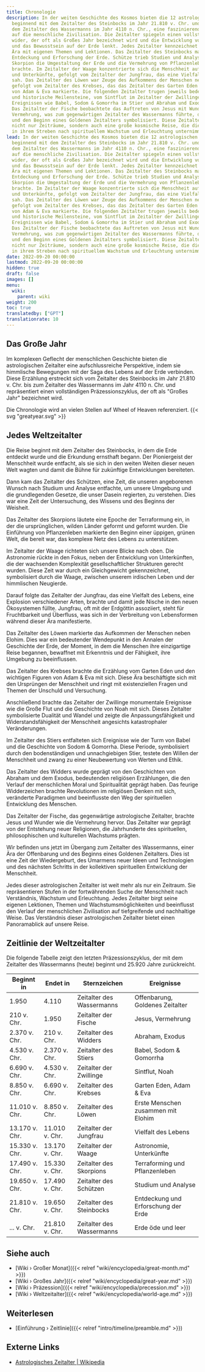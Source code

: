 ```yaml
---
title: Chronologie
description: In der weiten Geschichte des Kosmos bieten die 12 astrologischen Zeitalter,
  beginnend mit dem Zeitalter des Steinbocks im Jahr 21.810 v. Chr. und endend mit
  dem Zeitalter des Wassermanns im Jahr 4110 n. Chr., eine faszinierende Perspektive
  auf die menschliche Zivilisation. Die Zeitalter spiegeln einen vollständigen Präzessionszyklus
  wider, der oft als Großes Jahr bezeichnet wird und die Entwicklung von Ereignissen
  und das Bewusstsein auf der Erde lenkt. Jedes Zeitalter kennzeichnet eine bestimmte
  Ära mit eigenen Themen und Lektionen. Das Zeitalter des Steinbocks markierte die
  Entdeckung und Erforschung der Erde. Schütze trieb Studien und Analysen voran, während
  Skorpion die Umgestaltung der Erde und die Vermehrung von Pflanzenleben mit sich
  brachte. Im Zeitalter der Waage konzentrierte sich die Menschheit auf Astronomie
  und Unterkünfte, gefolgt vom Zeitalter der Jungfrau, das eine Vielfalt des Lebens
  sah. Das Zeitalter des Löwen war Zeuge des Aufkommens der Menschen neben Elohim,
  gefolgt vom Zeitalter des Krebses, das das Zeitalter des Garten Eden und die Geschichte
  von Adam & Eva markierte. Die folgenden Zeitalter trugen jeweils bedeutende religiöse
  und historische Meilensteine, vom Sintflut im Zeitalter der Zwillinge bis hin zu
  Ereignissen wie Babel, Sodom & Gomorrha im Stier und Abraham und Exodus im Widder.
  Das Zeitalter der Fische beobachtete das Auftreten von Jesus mit Wundern wie der
  Vermehrung, was zum gegenwärtigen Zeitalter des Wassermanns führte, das Offenbarung
  und den Beginn eines Goldenen Zeitalters symbolisiert. Diese Zeitalter repräsentieren
  nicht nur Zeiträume, sondern auch eine große kosmische Reise, die die Menschheit
  in ihrem Streben nach spirituellem Wachstum und Erleuchtung unternimmt.
lead: In der weiten Geschichte des Kosmos bieten die 12 astrologischen Zeitalter,
  beginnend mit dem Zeitalter des Steinbocks im Jahr 21.810 v. Chr. und endend mit
  dem Zeitalter des Wassermanns im Jahr 4110 n. Chr., eine faszinierende Perspektive
  auf die menschliche Zivilisation. Die Zeitalter spiegeln einen vollständigen Präzessionszyklus
  wider, der oft als Großes Jahr bezeichnet wird und die Entwicklung von Ereignissen
  und das Bewusstsein auf der Erde lenkt. Jedes Zeitalter kennzeichnet eine bestimmte
  Ära mit eigenen Themen und Lektionen. Das Zeitalter des Steinbocks markierte die
  Entdeckung und Erforschung der Erde. Schütze trieb Studien und Analysen voran, während
  Skorpion die Umgestaltung der Erde und die Vermehrung von Pflanzenleben mit sich
  brachte. Im Zeitalter der Waage konzentrierte sich die Menschheit auf Astronomie
  und Unterkünfte, gefolgt vom Zeitalter der Jungfrau, das eine Vielfalt des Lebens
  sah. Das Zeitalter des Löwen war Zeuge des Aufkommens der Menschen neben Elohim,
  gefolgt vom Zeitalter des Krebses, das das Zeitalter des Garten Eden und die Geschichte
  von Adam & Eva markierte. Die folgenden Zeitalter trugen jeweils bedeutende religiöse
  und historische Meilensteine, vom Sintflut im Zeitalter der Zwillinge bis hin zu
  Ereignissen wie Babel, Sodom & Gomorrha im Stier und Abraham und Exodus im Widder.
  Das Zeitalter der Fische beobachtete das Auftreten von Jesus mit Wundern wie der
  Vermehrung, was zum gegenwärtigen Zeitalter des Wassermanns führte, das Offenbarung
  und den Beginn eines Goldenen Zeitalters symbolisiert. Diese Zeitalter repräsentieren
  nicht nur Zeiträume, sondern auch eine große kosmische Reise, die die Menschheit
  in ihrem Streben nach spirituellem Wachstum und Erleuchtung unternimmt.
date: 2022-09-20 00:00:00
lastmod: 2022-09-20 00:00:00
hidden: true
draft: false
images: []
menu:
  wiki:
    parent: wiki
weight: 200
toc: true
translatedby: ["GPT"]
translationrate: 10
---
```


## Das Große Jahr

Im komplexen Geflecht der menschlichen Geschichte bieten die astrologischen Zeitalter eine aufschlussreiche Perspektive, indem sie himmlische Bewegungen mit der Saga des Lebens auf der Erde verbinden. Diese Erzählung erstreckt sich vom Zeitalter des Steinbocks im Jahr 21.810 v. Chr. bis zum Zeitalter des Wassermanns im Jahr 4110 n. Chr. und repräsentiert einen vollständigen Präzessionszyklus, der oft als "Großes Jahr" bezeichnet wird.

Die Chronologie wird an vielen Stellen auf Wheel of Heaven referenziert. {{< svg "greatyear.svg" >}}

## Jedes Weltzeitalter

Die Reise beginnt mit dem Zeitalter des Steinbocks, in dem die Erde entdeckt wurde und die Erkundung ernsthaft begann. Der Pioniergeist der Menschheit wurde entfacht, als sie sich in den weiten Weiten dieser neuen Welt wagten und damit die Bühne für zukünftige Entwicklungen bereiteten.

Dann kam das Zeitalter des Schützen, eine Zeit, die unseren angeborenen Wunsch nach Studium und Analyse entfachte, um unsere Umgebung und die grundlegenden Gesetze, die unser Dasein regierten, zu verstehen. Dies war eine Zeit der Untersuchung, des Wissens und des Beginns der Weisheit.

Das Zeitalter des Skorpions läutete eine Epoche der Terraformung ein, in der die ursprünglichen, wilden Länder geformt und geformt wurden. Die Einführung von Pflanzenleben markierte den Beginn einer üppigen, grünen Welt, die bereit war, das komplexe Netz des Lebens zu unterstützen.

Im Zeitalter der Waage richteten sich unsere Blicke nach oben. Die Astronomie rückte in den Fokus, neben der Entwicklung von Unterkünften, die der wachsenden Komplexität gesellschaftlicher Strukturen gerecht wurden. Diese Zeit war durch ein Gleichgewicht gekennzeichnet, symbolisiert durch die Waage, zwischen unserem irdischen Leben und der himmlischen Neugierde.

Darauf folgte das Zeitalter der Jungfrau, das eine Vielfalt des Lebens, eine Explosion verschiedener Arten, brachte und damit jede Nische in den neuen Ökosystemen füllte. Jungfrau, oft mit der Erdgöttin assoziiert, steht für Fruchtbarkeit und Überfluss, was sich in der Verbreitung von Lebensformen während dieser Ära manifestierte.

Das Zeitalter des Löwen markierte das Aufkommen der Menschen neben Elohim. Dies war ein bedeutender Wendepunkt in den Annalen der Geschichte der Erde, der Moment, in dem die Menschen ihre einzigartige Reise begannen, bewaffnet mit Erkenntnis und der Fähigkeit, ihre Umgebung zu beeinflussen.

Das Zeitalter des Krebses brachte die Erzählung vom Garten Eden und den wichtigen Figuren von Adam & Eva mit sich. Diese Ära beschäftigte sich mit den Ursprüngen der Menschheit und ringt mit existenziellen Fragen und Themen der Unschuld und Versuchung.

Anschließend brachte das Zeitalter der Zwillinge monumentale Ereignisse wie die Große Flut und die Geschichte von Noah mit sich. Dieses Zeitalter symbolisierte Dualität und Wandel und zeigte die Anpassungsfähigkeit und Widerstandsfähigkeit der Menschheit angesichts katastrophaler Veränderungen.

Im Zeitalter des Stiers entfalteten sich Ereignisse wie der Turm von Babel und die Geschichte von Sodom & Gomorrha. Diese Periode, symbolisiert durch den bodenständigen und unnachgiebigen Stier, testete den Willen der Menschheit und zwang zu einer Neubewertung von Werten und Ethik.

Das Zeitalter des Widders wurde geprägt von den Geschichten von Abraham und dem Exodus, bedeutenden religiösen Erzählungen, die den Verlauf der menschlichen Moral und Spiritualität geprägt haben. Das feurige Widderzeichen brachte Revolutionen im religiösen Denken mit sich, veränderte Paradigmen und beeinflusste den Weg der spirituellen Entwicklung des Menschen.

Das Zeitalter der Fische, das gegenwärtige astrologische Zeitalter, brachte Jesus und Wunder wie die Vermehrung hervor. Das Zeitalter war geprägt von der Entstehung neuer Religionen, die Jahrhunderte des spirituellen, philosophischen und kulturellen Wachstums prägten.

Wir befinden uns jetzt im Übergang zum Zeitalter des Wassermanns, einer Ära der Offenbarung und des Beginns eines Goldenen Zeitalters. Dies ist eine Zeit der Wiedergeburt, des Umarmens neuer Ideen und Technologien und des nächsten Schritts in der kollektiven spirituellen Entwicklung der Menschheit.

Jedes dieser astrologischen Zeitalter ist weit mehr als nur ein Zeitraum. Sie repräsentieren Stufen in der fortwährenden Suche der Menschheit nach Verständnis, Wachstum und Erleuchtung. Jedes Zeitalter birgt seine eigenen Lektionen, Themen und Wachstumsmöglichkeiten und beeinflusst den Verlauf der menschlichen Zivilisation auf tiefgreifende und nachhaltige Weise. Das Verständnis dieser astrologischen Zeitalter bietet einen Panoramablick auf unsere Reise.

## Zeitlinie der Weltzeitalter

Die folgende Tabelle zeigt den letzten Präzessionszyklus, der mit dem Zeitalter des Wassermanns (heute) beginnt und 25.920 Jahre zurückreicht.

| Beginnt in | Endet in   | Sternzeichen       | Ereignisse                             |
|------------|------------|--------------------|----------------------------------------|
| 1.950      | 4.110      | Zeitalter des Wassermanns | Offenbarung, Goldenes Zeitalter         |
| 210 v. Chr. | 1.950      | Zeitalter der Fische | Jesus, Vermehrung                      |
| 2.370 v. Chr. | 210 v. Chr. | Zeitalter des Widders | Abraham, Exodus                         |
| 4.530 v. Chr. | 2.370 v. Chr. | Zeitalter des Stiers | Babel, Sodom & Gomorrha                 |
| 6.690 v. Chr. | 4.530 v. Chr. | Zeitalter der Zwillinge | Sintflut, Noah                        |
| 8.850 v. Chr. | 6.690 v. Chr. | Zeitalter des Krebses | Garten Eden, Adam & Eva                 |
| 11.010 v. Chr. | 8.850 v. Chr. | Zeitalter des Löwen | Erste Menschen zusammen mit Elohim       |
| 13.170 v. Chr. | 11.010 v. Chr. | Zeitalter der Jungfrau | Vielfalt des Lebens                   |
| 15.330 v. Chr. | 13.170 v. Chr. | Zeitalter der Waage | Astronomie, Unterkünfte                 |
| 17.490 v. Chr. | 15.330 v. Chr. | Zeitalter des Skorpions | Terraforming und Pflanzenleben         |
| 19.650 v. Chr. | 17.490 v. Chr. | Zeitalter des Schützen | Studium und Analyse                    |
| 21.810 v. Chr. | 19.650 v. Chr. | Zeitalter des Steinbocks | Entdeckung und Erforschung der Erde |
| ... v. Chr. | 21.810 v. Chr. | Zeitalter des Wassermanns | Erde öde und leer                      |

## Siehe auch

- [Wiki › Großer Monat]({{< relref "wiki/encyclopedia/great-month.md" >}})
- [Wiki › Großes Jahr]({{< relref "wiki/encyclopedia/great-year.md" >}})
- [Wiki › Präzession]({{< relref "wiki/encyclopedia/precession.md" >}})
- [Wiki › Weltzeitalter]({{< relref "wiki/encyclopedia/world-age.md" >}})

## Weiterlesen

- [Einführung › Zeitlinie]({{< relref "intro/timeline/preamble.md" >}})

## Externe Links

- [Astrologisches Zeitalter | Wikipedia](https://de.wikipedia.org/wiki/Astrologisches_Zeitalter)
